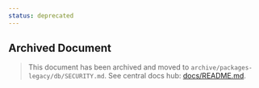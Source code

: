 ```yaml
---
status: deprecated
---
```


## Archived Document

> This document has been archived and moved to `archive/packages-legacy/db/SECURITY.md`.
> See central docs hub: [docs/README.md](../../docs/README.md).
